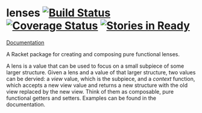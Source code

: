 lenses [![Build Status](https://travis-ci.org/jackfirth/lenses.svg?branch=master)](https://travis-ci.org/jackfirth/lenses) [![Coverage Status](https://coveralls.io/repos/jackfirth/lenses/badge.svg)](https://coveralls.io/r/jackfirth/lenses) [![Stories in Ready](https://badge.waffle.io/jackfirth/lenses.png?label=ready&title=Ready)](https://waffle.io/jackfirth/lenses) 
===================================
[Documentation](http://pkg-build.racket-lang.org/doc/lenses/index.html)

A Racket package for creating and composing pure functional lenses.

A lens is a value that can be used to focus on a small subpiece of some larger structure. Given a lens and a value of that larger structure, two values can be dervied: a *view* value, which is the subpiece, and a *context* function, which accepts a new view value and returns a new structure with the old view replaced by the new view. Think of them as composable, pure functional getters and setters. Examples can be found in the documentation.
